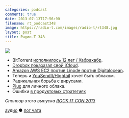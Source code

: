 ```yaml
---
categories: podcast
comments: true
date: 2013-07-13T17:56:00
filename: rt_podcast348
image: https://radio-t.com/images/radio-t/rt348.jpg
layout: post
title: Радио-Т 348
---
```


![](https://radio-t.com/images/radio-t/rt348.jpg)

* BitTorrent [исполнилось 12 лет / Хабрахабр](http://habrahabr.ru/post/185812/).
* [Dropbox показазал свой iCloud](http://www.tuaw.com/2013/07/10/dropbox-announces-icloud-like-data-sync-service-for-apps/).
* [Amazon AWS EC2 против Linode против Digitalocean](http://www.cosninix.com/wp/2013/06/amazon-aws-ec2-linode-digitalocean-cloudserver-showdown/).
* Теперь и [YouSendIt/Hightail](http://allthingsd.com/20130710/in-new-challenge-to-dropbox-and-box-yousendit-morphs-into-hightail/) хочет быть облаком.
* Радикальная [борьба с вирусами](http://gizmodo.com/government-destroys-170k-of-hardware-in-absurd-effort-708412225?rev=1373312326).
* [Plug](http://techcrunch.com/2013/07/10/with-plug-create-a-personal-subscription-free-dropbox-with-your-usb-drives/) для личного облака.
* Ошибки [в продуктовых стратегиях](http://insideintercom.io/product-strategy-means-saying-no/)

_Спонсор этого выпуска [ROCK IT CON 2013](http://www.rockitcon.com)_

[аудио](http://cdn.radio-t.com/rt_podcast348.mp3) ● [лог чата](http://chat.radio-t.com/logs/radio-t-348.html) <audio src="http://cdn.radio-t.com/rt_podcast348.mp3" preload="none"></audio>
